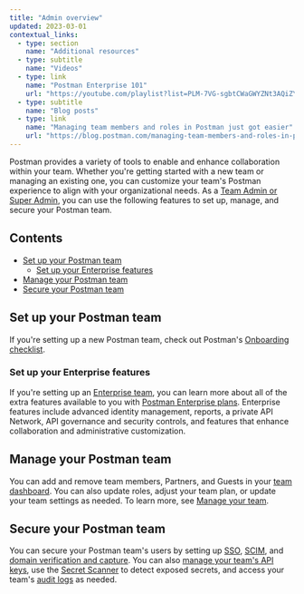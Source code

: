 ```yaml
---
title: "Admin overview"
updated: 2023-03-01
contextual_links:
  - type: section
    name: "Additional resources"
  - type: subtitle
    name: "Videos"
  - type: link
    name: "Postman Enterprise 101"
    url: "https://youtube.com/playlist?list=PLM-7VG-sgbtCWaGWYZNt3AQiZYRbyXQJ6&si=XWuJIdZFJmMNip5y"
  - type: subtitle
    name: "Blog posts"
  - type: link
    name: "Managing team members and roles in Postman just got easier"
    url: "https://blog.postman.com/managing-team-members-and-roles-in-postman-just-got-easier/"
---
```


Postman provides a variety of tools to enable and enhance collaboration within your team. Whether you're getting started with a new team or managing an existing one, you can customize your team's Postman experience to align with your organizational needs. As a [Team Admin or Super Admin](/docs/collaborating-in-postman/roles-and-permissions/#team-roles), you can use the following features to set up, manage, and secure your Postman team.

## Contents

* [Set up your Postman team](#set-up-your-postman-team)
    * [Set up your Enterprise features](#set-up-your-enterprise-features)
* [Manage your Postman team](#manage-your-postman-team)
* [Secure your Postman team](#secure-your-postman-team)

## Set up your Postman team

If you're setting up a new Postman team, check out Postman's [Onboarding checklist](/docs/administration/onboarding-checklist/).

### Set up your Enterprise features

If you're setting up an [Enterprise team](https://www.postman.com/pricing), you can learn more about all of the extra features available to you with [Postman Enterprise plans](/docs/administration/enterprise/about-postman-enterprise/). Enterprise features include advanced identity management, reports, a private API Network, API governance and security controls, and features that enhance collaboration and administrative customization.

## Manage your Postman team

You can add and remove team members, Partners, and Guests in your [team dashboard](https://go.postman.co/settings/team/members). You can also update roles, adjust your team plan, or update your team settings as needed. To learn more, see [Manage your team](/docs/administration/managing-your-team/managing-your-team/).

## Secure your Postman team

You can secure your Postman team's users by setting up [SSO](/docs/administration/sso/intro-sso/), [SCIM](/docs/administration/scim-provisioning/scim-provisioning-overview/), and [domain verification and capture](/docs/administration/domain-verification-and-capture/domain-capture-overview/). You can also [manage your team's API keys](/docs/administration/managing-your-team/managing-api-keys/), use the [Secret Scanner](/docs/administration/managing-your-team/secret-scanner/) to detect exposed secrets, and access your team's [audit logs](/docs/administration/managing-your-team/audit-logs/) as needed.
